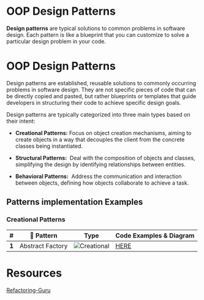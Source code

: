 # OOP Design Patterns

**Design patterns** are typical solutions to common problems in software design. Each pattern is like a blueprint that you can customize to solve a particular design problem in your code.




# OOP Design Patterns

Design patterns are established, reusable solutions to commonly occurring problems in software design. They are not specific pieces of code that can be directly copied and pasted, but rather blueprints or templates that guide developers in structuring their code to achieve specific design goals.

Design patterns are typically categorized into three main types based on their intent:

- **Creational Patterns:** Focus on object creation mechanisms, aiming to create objects in a way that decouples the client from the concrete classes being instantiated.
    
- **Structural Patterns:**  Deal with the composition of objects and classes, simplifying the design by identifying relationships between entities.

- **Behavioral Patterns:**  Address the communication and interaction between objects, defining how objects collaborate to achieve a task.



## Patterns implementation Examples

### Creational Patterns

| #     | 📖 Pattern       | Type                                                               | Code Examples & Diagram                                                                                                                               |
| ----- | ---------------- | ------------------------------------------------------------------ | ----------------------------------------------------------------------------------------------------------------------------------------------------- |
| **1** | Abstract Factory | ![Creational](https://img.shields.io/badge/Creational-light_green) | [HERE](https://github.com/khalid-el-masnaoui/OOP-Principles-and-Design-Patterns-Notes/blob/main/design-patterns/Creational/AbstractFactory/README.md) |







# Resources 
[Refactoring-Guru](#https://refactoring.guru/design-patterns/catalog)